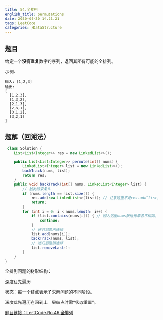 ```yaml
---
title: 54.全排列
english_title: permutations
date: 2020-09-20 14:32:21
tags: LeetCode
categories: /DataStructure
---
```


## 题目

给定一个**没有重复**数字的序列，返回其所有可能的全排列。

示例:

```
输入: [1,2,3]
输出:
[
  [1,2,3],
  [1,3,2],
  [2,1,3],
  [2,3,1],
  [3,1,2],
  [3,2,1]
]
```

## 题解（回溯法）

```java
 class Solution {
    List<List<Integer>> res = new LinkedList<>();

    public List<List<Integer>> permute(int[] nums) {
        LinkedList<Integer> list = new LinkedList<>();
        backTrack(nums, list);
        return res;
    }
    public void backTrack(int[] nums, LinkedList<Integer> list) {
        // 触发结束条件
        if (nums.length == list.size()) {
            res.add(new LinkedList<>(list)); // 注意这里不是res.add(list);传递的是引用地址
            return;
        }
        for (int i = 0; i < nums.length; i++) {
            if (list.contains(nums[i])) { // 因为这里nums数组元素各不相同，可不用标记数组
                continue;
            }
            // 递归前做出选择
            list.add(nums[i]);
            backTrack(nums, list);
            // 递归后撤销选择
            list.removeLast();
        }
    }
}
```

全排列问题的树形结构：

深度优先遍历

状态：每一个结点表示了求解问题的不同阶段。

深度优先遍历在回到上一层结点时需“状态重置”。



[题目链接：LeetCode.No.46.全排列](https://leetcode-cn.com/problems/permutations)
